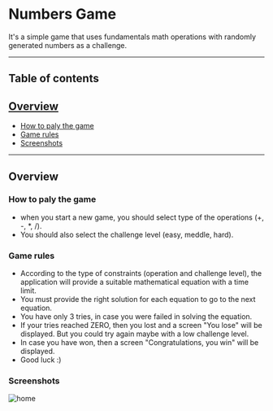 # Numbers Game

It's a simple game that uses fundamentals math operations with randomly generated numbers as a challenge.

***

## Table of contents

## [Overview](#overview)

* [How to paly the game](#how-to-paly-the-game)
* [Game rules](#game-rules)
* [Screenshots](#screenshots)

***

## Overview
  
### How to paly the game

* when you start a new game, you should select type of the operations (+, -, *, /).
* You should also select the challenge level (easy, meddle, hard).

### Game rules

* According to the type of constraints (operation and challenge level), the application will provide a suitable mathematical equation with a time limit.
* You must provide the right solution for each equation to go to the next equation.
* You have only 3 tries, in case you were failed in solving the equation.
* If your tries reached ZERO, then you lost and a screen "You lose" will be displayed. But you could try again maybe with a low challenge level.
* In case you have won, then a screen "Congratulations, you win" will be displayed.
* Good luck :)

### Screenshots
![home](https://user-images.githubusercontent.com/61619208/146030118-3b04f504-629c-425e-b6b7-27cef8f472e9.png)
